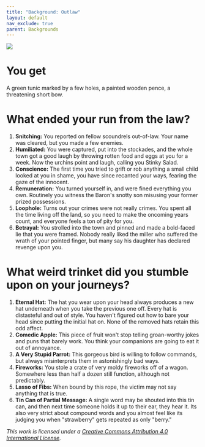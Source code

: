 ```yaml
---
title: "Background: Outlaw"
layout: default
nav_exclude: true
parent: Backgrounds
---
```


![](https://www.captivatingcriminalitynetwork.net/uploads/5/1/3/5/51358659/screenshot-20170608-115256-11336_orig.jpg)

# You get

A green tunic marked by a few holes, a painted wooden pence, a threatening short bow.

# What ended your run from the law?

1. **Snitching:** You reported on fellow scoundrels out-of-law. Your name was cleared, but you made a few enemies.
2. **Humiliated:** You were captured, put into the stockades, and the whole town got a good laugh by throwing rotten food and eggs at you for a week. Now the urchins point and laugh, calling you Stinky Salad.
3. **Conscience:** The first time you tried to grift or rob anything a small child looked at you in shame, you have since recanted your ways, fearing the gaze of the innocent.
4. **Remuneration:** You turned yourself in, and were fined everything you own. Routinely you witness the Baron's snotty son misusing your former prized possessions.
5. **Loophole:** Turns out your crimes were not really crimes. You spent all the time living off the land, so you need to make the oncoming years count, and everyone feels a ton of pity for you.
6. **Betrayal:** You strolled into the town and pinned and made a bold-faced lie that you were framed. Nobody really liked the miller who suffered the wrath of your pointed finger, but many say his daughter has declared revenge upon you.

# What weird trinket did you stumble upon on your journeys?

1. **Eternal Hat:** The hat you wear upon your head always produces a new hat underneath when you take the previous one off. Every hat is distasteful and out of style. You haven't figured out how to bare your head since putting the initial hat on. None of the removed hats retain this odd affect.
2. **Comedic Apple:** This piece of fruit won't stop telling groan-worthy jokes and puns that barely work. You think your companions are going to eat it out of annoyance.
3. **A Very Stupid Parrot:** This gorgeous bird is willing to follow commands, but always misinterprets them in astonishingly bad ways.
4. **Fireworks:** You stole a crate of very moldy fireworks off of a wagon. Somewhere less than half a dozen still function, although not predictably.
5. **Lasso of Fibs:** When bound by this rope, the victim may not say anything that is true.
6. **Tin Can of Partial Message:** A single word may be shouted into this tin can, and then next time someone holds it up to their ear, they hear it. Its also very strict about compound words and you almost feel like its judging you when "strawberry" gets repeated as only "berry."

_This work is licensed under a [Creative Commons Attribution 4.0 International License](http://creativecommons.org/licenses/by/4.0/)._
